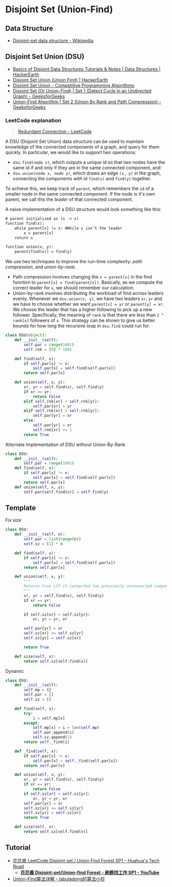 # Disjoint Set (Union-Find)

## Data Structure

* [Disjoint-set data structure - Wikipedia](https://en.wikipedia.org/wiki/Disjoint-set_data_structure)

## Disjoint Set Union (DSU)

* [Basics of Disjoint Data Structures Tutorials & Notes | Data Structures | HackerEarth](https://www.hackerearth.com/practice/data-structures/disjoint-data-strutures/basics-of-disjoint-data-structures/tutorial/)
* [Disjoint Set Union (Union Find) | HackerEarth](https://www.hackerearth.com/practice/notes/disjoint-set-union-union-find/)
* [Disjoint Set Union - Competitive Programming Algorithms](https://cp-algorithms.com/data_structures/disjoint_set_union.html)
* [Disjoint Set (Or Union-Find) | Set 1 (Detect Cycle in an Undirected Graph) - GeeksforGeeks](https://www.geeksforgeeks.org/union-find/)
* [Union-Find Algorithm | Set 2 (Union By Rank and Path Compression) - GeeksforGeeks](https://www.geeksforgeeks.org/union-find-algorithm-set-2-union-by-rank/)

### LeetCode explanation

> [Redundant Connection - LeetCode](https://leetcode.com/problems/redundant-connection/solution/)

A DSU (Disjoint Set Union) data structure can be used to maintain knowledge of the connected components of a graph, and query for them quickly. In particular, we would like to support two operations:

* `dsu.find(node x)`, which outputs a unique id so that two nodes have the same id if and only if they are in the same connected component, and:
* `dsu.union(node x, node y)`, which draws an edge `(x, y)` in the graph, connecting the components with id `find(x)` and `find(y)` together.

To achieve this, we keep track of `parent`, which remembers the `id` of a smaller node in the same connected component. If the node is it's own parent, we call this the *leader* of that connected component.

A naive implementation of a DSU structure would look something like this:

```txt
# parent initialized as (x -> x)
function find(x):
    while parent[x] != x: #While x isn't the leader
        x = parent[x]
    return x

function union(x, y):
    parent[find(x)] = find(y)
```

We use two techniques to improve the run-time complexity: *path compression*, and *union-by-rank*.

* Path compression involves changing the `x = parent[x]` in the find function to `parent[x] = find(parent[x])`. Basically, as we compute the correct leader for `x`, we should remember our calculation.
* Union-by-rank involves distributing the workload of find across leaders evenly. Whenever we `dsu.union(x, y)`, we have two leaders `xr`, `yr` and we have to choose whether we want `parent[x] = yr` or `parent[y] = xr`. We choose the leader that has a higher following to pick up a new follower. Specifically, the meaning of `rank` is that there are less than `2 ^ rank[x]` followers of `x`. This strategy can be shown to give us better bounds for how long the recursive loop in `dsu.find` could run for.

```py
class DSU(object):
    def __init__(self):
        self.par = range(1001)
        self.rnk = [0] * 1001

    def find(self, x):
        if self.par[x] != x:
            self.par[x] = self.find(self.par[x])
        return self.par[x]

    def union(self, x, y):
        xr, yr = self.find(x), self.find(y)
        if xr == yr:
            return False
        elif self.rnk[xr] < self.rnk[yr]:
            self.par[xr] = yr
        elif self.rnk[xr] > self.rnk[yr]:
            self.par[yr] = xr
        else:
            self.par[yr] = xr
            self.rnk[xr] += 1
        return True
```

Alternate Implementation of DSU without Union-By-Rank

```py
class DSU:
    def __init__(self):
        self.par = range(1001)
    def find(self, x):
        if self.par[x] != x:
            self.par[x] = self.find(self.par[x])
        return self.par[x]
    def union(self, x, y):
        self.par[self.find(x)] = self.find(y)
```

## Template

Fix size

```py
class DSU:
    def __init__(self, n):
        self.par = list(range(n))
        self.sz = [1] * n

    def find(self, x):
        if self.par[x] != x:
            self.par[x] = self.find(self.par[x])
        return self.par[x]

    def union(self, x, y):
        """
        Returns true iff it connected two previously unconnected components
        """
        xr, yr = self.find(x), self.find(y)
        if xr == yr:
            return False

        if self.sz[xr] < self.sz[yr]:
            xr, yr = yr, xr

        self.par[yr] = xr
        self.sz[xr] += self.sz[yr]
        self.sz[yr] = self.sz[xr]

        return True

    def size(self, x):
        return self.sz[self.find(x)]
```

Dynamic

```py
class DSU:
    def __init__(self):
        self.mp = {}
        self.par = []
        self.sz = []

    def find(self, x):
        try:
            i = self.mp[x]
        except:
            self.mp[x] = i = len(self.mp)
            self.par.append(i)
            self.sz.append(1)
        return self._find(i)

    def _find(self, x):
        if self.par[x] != x:
            self.par[x] = self._find(self.par[x])
        return self.par[x]

    def union(self, x, y):
        xr, yr = self.find(x), self.find(y)
        if xr == yr:
            return False
        if self.sz[xr] < self.sz[yr]:
            xr, yr = yr, xr
        self.par[yr] = xr
        self.sz[xr] += self.sz[yr]
        self.sz[yr] = self.sz[xr]
        return True

    def size(self, x):
        return self.sz[self.find(x)]
```

## Tutorial

* [花花酱 LeetCode Disjoint set / Union Find Forest SP1 – Huahua's Tech Road](https://zxi.mytechroad.com/blog/data-structure/sp1-union-find-set/)
  * [**花花酱 Disjoint-set/Union-find Forest - 刷题找工作 SP1 - YouTube**](https://www.youtube.com/watch?v=VJnUwsE4fWA)
* [Union-Find算法详解 - labuladong的算法小抄](https://labuladong.gitbook.io/algo/gao-pin-mian-shi-xi-lie/unionfind-suan-fa-xiang-jie)
